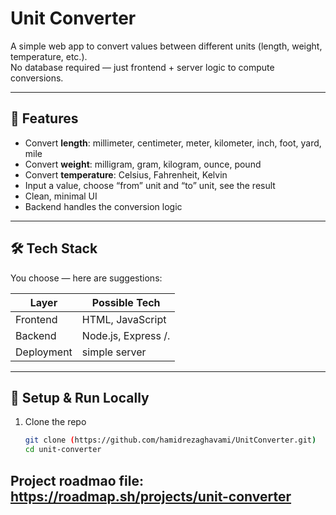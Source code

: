 # Unit Converter

A simple web app to convert values between different units (length, weight, temperature, etc.).  
No database required — just frontend + server logic to compute conversions.

---

## 🚀 Features

- Convert **length**: millimeter, centimeter, meter, kilometer, inch, foot, yard, mile  
- Convert **weight**: milligram, gram, kilogram, ounce, pound  
- Convert **temperature**: Celsius, Fahrenheit, Kelvin  
- Input a value, choose “from” unit and “to” unit, see the result  
- Clean, minimal UI  
- Backend handles the conversion logic  

---

## 🛠️ Tech Stack

You choose — here are suggestions:

| Layer         | Possible Tech |
|----------------|----------------|
| Frontend        | HTML, JavaScript |.
| Backend         | Node.js, Express /.
| Deployment      | simple server |

---


## 🔧 Setup & Run Locally

1. Clone the repo  
   ```bash
   git clone (https://github.com/hamidrezaghavami/UnitConverter.git)
   cd unit-converter

## Project roadmao file: https://roadmap.sh/projects/unit-converter
   
